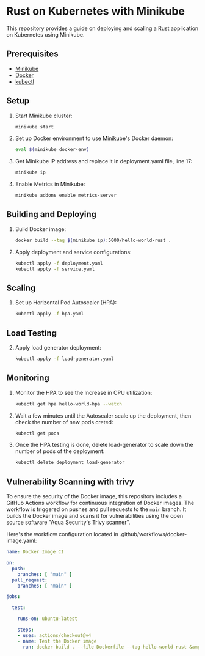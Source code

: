 # Rust on Kubernetes with Minikube

This repository provides a guide on deploying and scaling a Rust application on Kubernetes using Minikube.


## Prerequisites

- [Minikube](https://minikube.sigs.k8s.io/docs/start/)
- [Docker](https://docs.docker.com/get-docker/)
- [kubectl](https://kubernetes.io/docs/tasks/tools/install-kubectl/)


## Setup

1. Start Minikube cluster:
    ```bash
    minikube start
    ```

2. Set up Docker environment to use Minikube's Docker daemon:
    ```bash
    eval $(minikube docker-env)
    ```

3. Get Minikube IP address and replace it in deployment.yaml file, line 17:
    ```bash
    minikube ip
    ```

4. Enable Metrics in Minikube:
    ```bash
    minikube addons enable metrics-server
    ```

## Building and Deploying

1. Build Docker image:
    ```bash
    docker build --tag $(minikube ip):5000/hello-world-rust .
    ```

4. Apply deployment and service configurations:
    ```bash
    kubectl apply -f deployment.yaml
    kubectl apply -f service.yaml
    ```

## Scaling

1. Set up Horizontal Pod Autoscaler (HPA):
    ```bash
    kubectl apply -f hpa.yaml
    ```

## Load Testing

2. Apply load generator deployment:
    ```bash
    kubectl apply -f load-generator.yaml
    ```

## Monitoring

1. Monitor the HPA to see the Increase in CPU utilization:
    ```bash
    kubectl get hpa hello-world-hpa --watch
    ```

2. Wait a few minutes until the Autoscaler scale up the deployment, then check the number of new pods creted:
    ```bash
    kubectl get pods
    ```

2. Once the HPA testing is done, delete load-generator to scale down the number of pods of the deployment:
    ```bash
    kubectl delete deployment load-generator
    ```

## Vulnerability Scanning with trivy

To ensure the security of the Docker image, this repository includes a GitHub Actions workflow for continuous integration of Docker images. The workflow is triggered on pushes and pull requests to the `main` branch. It builds the Docker image and scans it for vulnerabilities using the open source software "Aqua Security's Trivy scanner".

Here's the workflow configuration located in .github/workflows/docker-image.yaml:

```yaml
name: Docker Image CI

on:
  push:
    branches: [ "main" ]
  pull_request:
    branches: [ "main" ]

jobs:

  test:

    runs-on: ubuntu-latest

    steps:
    - uses: actions/checkout@v4
    - name: Test the Docker image
      run: docker build . --file Dockerfile --tag hello-world-rust &amp;&amp; docker run -v /var/run/docker.sock:/var/run/docker.sock aquasec/trivy image hello-world-rust:latest
```
